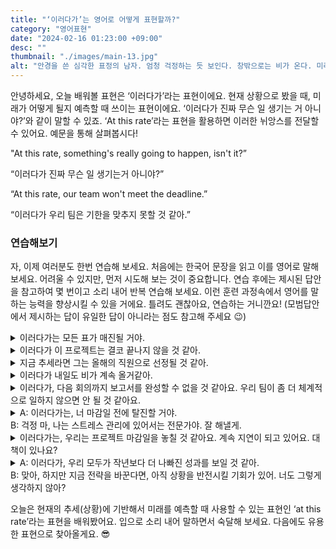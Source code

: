 ```yaml
---
title: "‘이러다가’는 영어로 어떻게 표현할까?"
category: "영어표현"
date: "2024-02-16 01:23:00 +09:00"
desc: ""
thumbnail: "./images/main-13.jpg"
alt: "안경을 쓴 심각한 표정의 남자. 엄청 걱정하는 듯 보인다. 창밖으로는 비가 온다. 미래에 대해 걱정하는 분위기"
---
```


안녕하세요, 오늘 배워볼 표현은 ‘이러다가’라는 표현이에요. 현재 상황으로 봤을 때, 미래가 어떻게 될지 예측할 때 쓰이는 표현이에요. ‘이러다가 진짜 무슨 일 생기는 거 아니야?’와 같이 말할 수 있죠. ‘At this rate’라는 표현을 활용하면 이러한 뉘앙스를 전달할 수 있어요. 예문을 통해 살펴봅시다!

"At this rate, something's really going to happen, isn't it?”

“이러다가 진짜 무슨 일 생기는거 아니야?”

“At this rate, our team won't meet the deadline.”

“이러다가 우리 팀은 기한을 맞추지 못할 것 같아.”

### 연습해보기

자, 이제 여러분도 한번 연습해 보세요. 처음에는 한국어 문장을 읽고 이를 영어로 말해보세요. 어려울 수 있지만, 먼저 시도해 보는 것이 중요합니다. 연습 후에는 제시된 답안을 참고하여 몇 번이고 소리 내어 반복 연습해 보세요. 이런 훈련 과정속에서 영어를 말하는 능력을 향상시킬 수 있을 거에요. 틀려도 괜찮아요, 연습하는 거니깐요! (모범답안에서 제시하는 답이 유일한 답이 아니라는 점도 참고해 주세요 😉)

<details>
  <summary>이러다가는 모든 표가 매진될 거야.</summary>
  <span>At this rate, all the tickets will be sold out.</span>
</details>

<details>
 <summary>이러다가 이 프로젝트는 결코 끝나지 않을 것 같아.</summary>
  <span>At this rate, this project will never finish.</span>
</details>

<details>
  <summary>지금 추세라면 그는 올해의 직원으로 선정될 것 같아.</summary>
  <span>At this rate, he's going to be named Employee of the Year.</span>
</details>

<details>
  <summary>이러다가 내일도 비가 계속 올거같아.</summary>
  <span>At this rate, it feels like it's going to rain continuously until tomorrow.</span>
</details>

<details>
  <summary>이러다가, 다음 회의까지 보고서를 완성할 수 없을 것 같아요. 우리 팀이 좀 더 체계적으로 일하지 않으면 안 될 것 같아요.</summary>
  <span>At this rate, we won't be able to finish the report by the next meeting. Our team needs to start working more systematically</span>
</details>

<details>
  <summary>A: 이러다가는, 너 마감일 전에 탈진할 거야.<br>
B: 걱정 마, 나는 스트레스 관리에 있어서는 전문가야. 잘 해낼게.</summary>
  <span>A: "At this rate, you're going to burn out before the deadline.<br>
B: Don't worry, I'm an expert at managing stress. I'll handle it.</span>
</details>

<details>
  <summary>이러다가는, 우리는 프로젝트 마감일을 놓칠 것 같아요. 계속 지연이 되고 있어요. 대책이 있나요?</summary>
  <span>At this rate, we're going to miss the project deadline. It keeps getting delayed. Do you have any plan?</span>
</details>

<details>
  <summary>A: 이러다가, 우리 모두가 작년보다 더 나빠진 성과를 보일 것 같아.<br>B: 맞아, 하지만 지금 전략을 바꾼다면, 아직 상황을 반전시킬 기회가 있어. 너도 그렇게 생각하지 않아?</summary>
  <span>A: At this rate, we're all going to have worse performance than last year.<br>
B: Yeah, but if we change our strategy now, there's still a chance to turn things around. Don't you think?</span>

</details>

오늘은 현재의 추세(상황)에 기반해서 미래를 예측할 때 사용할 수 있는 표현인 ‘at this rate’라는 표현을 배워봤어요. 입으로 소리 내어 말하면서 숙달해 보세요. 다음에도 유용한 표현으로 찾아올게요. 😎
